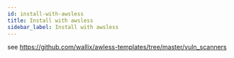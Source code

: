 ```yaml
---
id: install-with-awsless
title: Install with awsless
sidebar_label: Install with awsless
---
```


see https://github.com/wallix/awless-templates/tree/master/vuln_scanners

